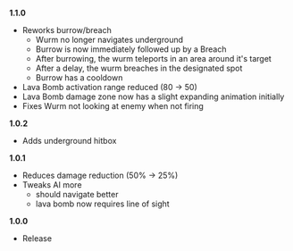 **1.1.0**

- Reworks burrow/breach
  - Wurm no longer navigates underground
  - Burrow is now immediately followed up by a Breach
  - After burrowing, the wurm teleports in an area around it's target
  - After a delay, the wurm breaches in the designated spot
  - Burrow has a cooldown
- Lava Bomb activation range reduced (80 -> 50)
- Lava Bomb damage zone now has a slight expanding animation initially
- Fixes Wurm not looking at enemy when not firing

**1.0.2**

- Adds underground hitbox

**1.0.1**

- Reduces damage reduction (50% -> 25%)
- Tweaks AI more
  - should navigate better
  - lava bomb now requires line of sight

**1.0.0**

- Release
